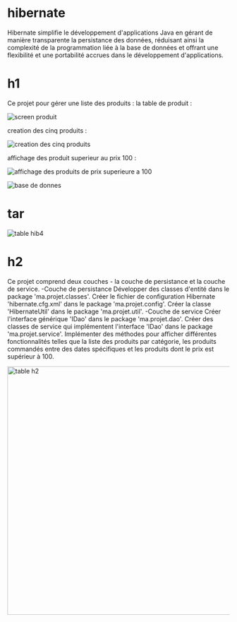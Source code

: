 # hibernate
Hibernate simplifie le développement d'applications Java en gérant de manière transparente la persistance des données, réduisant ainsi la complexité de la programmation liée à la base de données et offrant une flexibilité et une portabilité accrues dans le développement d'applications.
# h1 
Ce projet pour gérer une liste des produits :
la table de produit :

![screen produit ](https://github.com/simo-laaouibi/hibernate/assets/148088062/a9040bf9-f963-481a-a9fe-76e04ad9ecd5)

creation des cinq produits :

![creation des cinq produits](https://github.com/simo-laaouibi/hibernate/assets/148088062/d8af54be-409b-4552-9e1e-6b7dcd444f9f)

affichage des produit superieur au prix 100 :

![affichage des produits de prix superieure a 100](https://github.com/simo-laaouibi/hibernate/assets/148088062/1e93aa81-9d5b-4a1e-b503-9ebacf592e59)

![base de donnes](https://github.com/simo-laaouibi/hibernate/assets/148088062/6aaf60dc-f6c7-4c6b-9b8b-ad0656fac6da)


# tar


![table hib4](https://github.com/simo-laaouibi/hibernate/assets/148088062/c756256a-8f33-438c-84ad-9bfcd892e2e0)


# h2
Ce projet comprend deux couches - la couche de persistance et la couche de service.
-Couche de persistance
Développer des classes d'entité dans le package 'ma.projet.classes'. Créer le fichier de configuration Hibernate 'hibernate.cfg.xml' dans le package 'ma.projet.config'. Créer la classe 'HibernateUtil' dans le package 'ma.projet.util'.
-Couche de service
Créer l'interface générique 'IDao' dans le package 'ma.projet.dao'. Créer des classes de service qui implémentent l'interface 'IDao' dans le package 'ma.projet.service'. Implémenter des méthodes pour afficher différentes fonctionnalités telles que la liste des produits par catégorie, les produits commandés entre des dates spécifiques et les produits dont le prix est supérieur à 100.



<img width="563" alt="table h2" src="https://github.com/simo-laaouibi/hibernate/assets/148088062/937d4149-871b-4614-9588-24f8e4aa6826">




